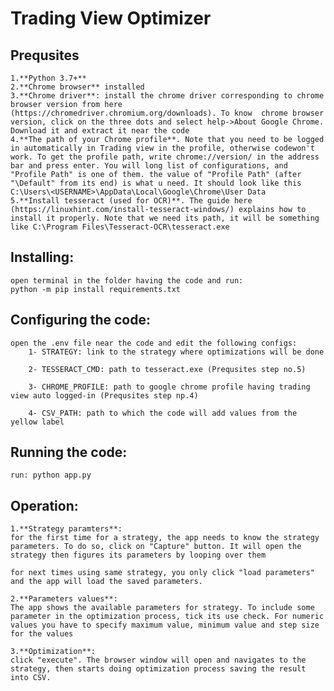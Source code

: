 # Trading View Optimizer

## Prequsites
    1.**Python 3.7+**
    2.**Chrome browser** installed
    3.**Chrome driver**: install the chrome driver corresponding to chrome browser version from here (https://chromedriver.chromium.org/downloads). To know  chrome browser version, click on the three dots and select help->About Google Chrome. Download it and extract it near the code
    4.**The path of your Chrome profile**. Note that you need to be logged in automatically in Trading view in the profile, otherwise codewon't work. To get the profile path, write chrome://version/ in the address bar and press enter. You will long list of configurations, and "Profile Path" is one of them. the value of "Profile Path" (after "\Default" from its end) is what u need. It should look like this C:\Users\<USERNAME>\AppData\Local\Google\Chrome\User Data
    5.**Install tesseract (used for OCR)**. The guide here (https://linuxhint.com/install-tesseract-windows/) explains how to install it properly. Note that we need its path, it will be something like C:\Program Files\Tesseract-OCR\tesseract.exe


## Installing:
    open terminal in the folder having the code and run: 
    python -m pip install requirements.txt

## Configuring the code:
    open the .env file near the code and edit the following configs:
        1- STRATEGY: link to the strategy where optimizations will be done

        2- TESSERACT_CMD: path to tesseract.exe (Prequsites step no.5)

        3- CHROME_PROFILE: path to google chrome profile having trading view auto logged-in (Prequsites step np.4)

        4- CSV_PATH: path to which the code will add values from the yellow label
        

## Running the code:

    run: python app.py

## Operation:
    1.**Strategy paramters**:
    for the first time for a strategy, the app needs to know the strategy parameters. To do so, click on "Capture" button. It will open the strategy then figures its parameters by looping over them

    for next times using same strategy, you only click "load parameters" and the app will load the saved parameters.

    2.**Parameters values**:
    The app shows the available parameters for strategy. To include some parameter in the optimization process, tick its use check. For numeric values you have to specify maximum value, minimum value and step size for the values

    3.**Optimization**:
    click "execute". The browser window will open and navigates to the strategy, then starts doing optimization process saving the result into CSV.


